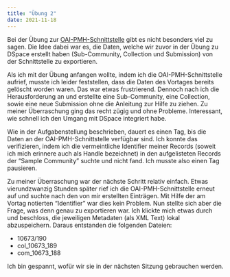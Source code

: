 ```yaml
---
title: "Übung 2"
date: 2021-11-18
---
```


Bei der Übung zur [OAI-PMH-Schnittstelle](http://demo.dspace.org/oai/request?verb=ListSets) gibt es nicht besonders viel zu sagen. Die Idee dabei war es, die Daten, welche wir zuvor in der Übung zu DSpace erstellt haben (Sub-Community, Collection und Submission) von der Schnittstelle zu exportieren.

Als ich mit der Übung anfangen wollte, indem ich die OAI-PMH-Schnittstelle aufrief, musste ich leider feststellen, dass die Daten des Vortages bereits gelöscht worden waren. Das war etwas frustrierend. Dennoch nach ich die Herausforderung an und erstellte eine Sub-Community, eine Collection, sowie eine neue Submission ohne die Anleitung zur Hilfe zu ziehen. Zu meiner Überraschung ging das recht zügig und ohne Probleme. Interessant, wie schnell ich den Umgang mit DSpace integriert habe. 

Wie in der Aufgabenstellung beschrieben, dauert es einen Tag, bis die Daten an der OAI-PMH-Schnittstelle verfügbar sind. Ich konnte das verifizieren, indem ich die vermeintliche Identifier meiner Records (soweit ich mich erinnere auch als Handle bezeichnet) in den aufgelisteten Records der “Sample Community” suchte und nicht fand. Ich musste also einen Tag pausieren.

Zu meiner Überraschung war der nächste Schritt relativ einfach. Etwas vierundzwanzig Stunden später rief ich die OAI-PMH-Schnittstelle erneut auf und suchte nach den von mir erstellten Einträgen. Mit Hilfe der am Vortag notierten “Identifier” war dies kein Problem. Nun stellte sich aber die Frage, was denn genau zu exportieren war. Ich klickte mich etwas durch und beschloss, die jeweiligen Metadaten (als XML Text) lokal abzuspeichern. Daraus entstanden die folgenden Dateien:

* 10673/190
* col_10673_189
* com_10673_188

Ich bin gespannt, wofür wir sie in der nächsten Sitzung gebrauchen werden.
